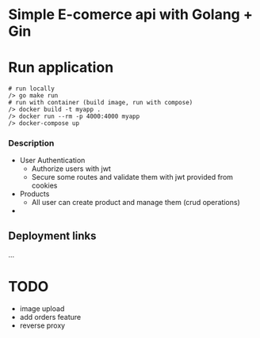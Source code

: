 # Simple E-comerce api with Golang + Gin

# Run application
```
# run locally
/> go make run
# run with container (build image, run with compose)
/> docker build -t myapp .
/> docker run --rm -p 4000:4000 myapp 
/> docker-compose up
```

### Description
- User Authentication
  - Authorize users with jwt
  - Secure some routes and validate them with jwt provided from cookies
- Products
  - All user can create product and manage them (crud operations)
- 

## Deployment links
...

# TODO 
- image upload
- add orders feature
- reverse proxy
